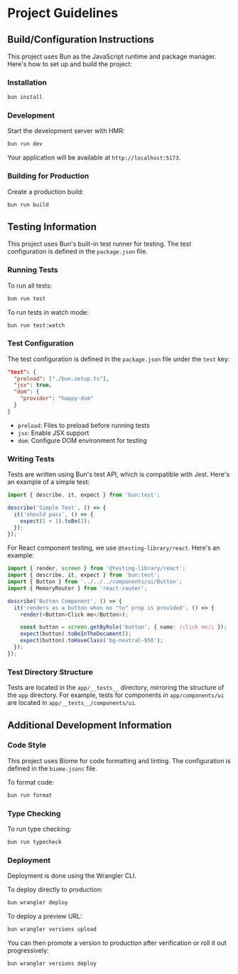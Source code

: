 # Project Guidelines

## Build/Configuration Instructions

This project uses Bun as the JavaScript runtime and package manager. Here's how to set up and build the project:

### Installation

```bash
bun install
```

### Development

Start the development server with HMR:

```bash
bun run dev
```

Your application will be available at `http://localhost:5173`.

### Building for Production

Create a production build:

```bash
bun run build
```

## Testing Information

This project uses Bun's built-in test runner for testing. The test configuration is defined in the `package.json` file.

### Running Tests

To run all tests:

```bash
bun run test
```

To run tests in watch mode:

```bash
bun run test:watch
```

### Test Configuration

The test configuration is defined in the `package.json` file under the `test` key:

```json
"test": {
  "preload": ["./bun.setup.ts"],
  "jsx": true,
  "dom": {
    "provider": "happy-dom"
  }
}
```

- `preload`: Files to preload before running tests
- `jsx`: Enable JSX support
- `dom`: Configure DOM environment for testing

### Writing Tests

Tests are written using Bun's test API, which is compatible with Jest. Here's an example of a simple test:

```typescript
import { describe, it, expect } from 'bun:test';

describe('Simple Test', () => {
  it('should pass', () => {
    expect(1 + 1).toBe(2);
  });
});
```

For React component testing, we use `@testing-library/react`. Here's an example:

```typescript
import { render, screen } from '@testing-library/react';
import { describe, it, expect } from 'bun:test';
import { Button } from '../../../components/ui/Button';
import { MemoryRouter } from 'react-router';

describe('Button Component', () => {
  it('renders as a button when no "to" prop is provided', () => {
    render(<Button>Click me</Button>);

    const button = screen.getByRole('button', { name: /click me/i });
    expect(button).toBeInTheDocument();
    expect(button).toHaveClass('bg-neutral-950');
  });
});
```

### Test Directory Structure

Tests are located in the `app/__tests__` directory, mirroring the structure of the `app` directory. For example, tests for components in `app/components/ui` are located in `app/__tests__/components/ui`.

## Additional Development Information

### Code Style

This project uses Biome for code formatting and linting. The configuration is defined in the `biome.jsonc` file.

To format code:

```bash
bun run format
```

### Type Checking

To run type checking:

```bash
bun run typecheck
```

### Deployment

Deployment is done using the Wrangler CLI.

To deploy directly to production:

```sh
bun wrangler deploy
```

To deploy a preview URL:

```sh
bun wrangler versions upload
```

You can then promote a version to production after verification or roll it out progressively:

```sh
bun wrangler versions deploy
```